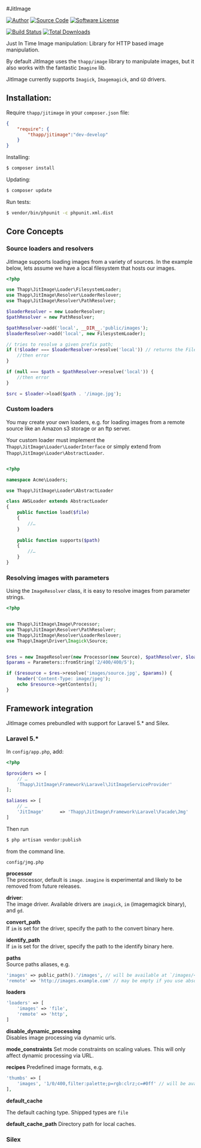 #JitImage

[![Author](http://img.shields.io/badge/author-iwyg-blue.svg?style=flat-square)](https://github.com/iwyg)
[![Source Code](http://img.shields.io/badge/source-thapp/jitimage-blue.svg?style=flat-square)](https://github.com/iwyg/jitimage/tree/develop)
[![Software License](https://img.shields.io/badge/license-MIT-brightgreen.svg?style=flat-square)](https://github.com/iwyg/jitimage/blob/develop/LICENSE.md)

[![Build Status](https://img.shields.io/travis/iwyg/jitimage/develop.svg?style=flat-square)](https://travis-ci.org/iwyg/jitimage)
[![Total Downloads](https://img.shields.io/packagist/dt/thapp/jitimage.svg?style=flat-square)](https://packagist.org/packages/thapp/jitimage)


Just In Time Image manipulation: Library for HTTP based image manipulation. 

By default JitImage uses the `thapp/image` library to manipulate images, but it
also works with the fantastic `Imagine` lib. 

JitImage currently supports `Imagick`, `Imagemagick`, and `GD` drivers.


## Installation:

Require `thapp/jitimage` in your `composer.json` file:

```json
{
	"require": {
		"thapp/jitimage":"dev-develop"
	} 
}
```

Installing:

```bash
$ composer install
```

Updating:

```bash
$ composer update
```

Run tests:

```bash
$ vendor/bin/phpunit -c phpunit.xml.dist
```

## Core Concepts

### Source loaders and resolvers

JitImage supports loading images from a variety of sources. In the example below, lets assume we have a local filesystem that hosts our images.

```php
<?php

use Thapp\JitImage\Loader\FilesystemLoader;
use Thapp\JitImage\Resolver\LoaderReslover;
use Thapp\JitImage\Resolver\PathResolver;

$loaderResolver = new LoaderResolver;
$pathResolver = new PathResolver;

$pathResolver->add('local', __DIR__.'public/images');
$loaderResolver->add('local', new FilesystemLoader);

// tries to resolve a given prefix path;
if (!$loader === $loaderResolver->resolve('local')) // returns the FilesystemLoader {
    //then error
}

if (null === $path = $pathResolver->resolve('local')) {
    //then error
}

$src = $loader->load($path . '/image.jpg');


```

### Custom loaders

You may create your own loaders, e.g. for loading images from a remote source like an Amazon s3 storage or an ftp server. 

Your custom loader must implement the `Thapp\JitImage\Loader\LoaderInterface` or simply extend from `Thapp\JitImage\Loader\AbstractLoader`.

```php

<?php

namespace Acme\Loaders;

use Thapp\JitImage\Loader\AbstractLoader

class AWSLoader extends AbstractLoader
{
    public function load($file)
    {
        //…
    }
    
    public function supports($path)
    {
        //…
    }
}

```


### Resolving images with parameters

Using the `ImageResolver` class, it is easy to resolve images from parameter strings.

```php
<?php


use Thapp\JitImage\Image\Processor;
use Thapp\JitImage\Resolver\PathResolver;
use Thapp\JitImage\Resolver\LoaderReslover;
use Thapp\Image\Driver\Imagick\Source;


$res = new ImageResolver(new Processor(new Source), $pathResolver, $loaderResolver);
$params = Parameters::fromString('2/400/400/5');

if ($resource = $res->resolve('images/source.jpg', $params)) {
    header('Content-Type: image/jpeg');
    echo $resource->getContents();
}


```

## Framework integration

JitImage comes prebundled with support for Laravel 5.* and Silex. 

### Laravel 5.*

In `config/app.php`, add:

```php
<?php

$providers => [
    // …
    'Thapp\JitImage\Framework\Laravel\JitImageServiceProvider'
];

$aliases => [
    // …
    'JitImage'      => 'Thapp\JitImage\Framework\Laravel\Facade\Jmg'
]

```
Then run

```bash
$ php artisan vendor:publish
```

from the command line.

`config/jmg.php`

**processor**  
The processor, default is `image`. `imagine` is experimental and likely to be removed from future releases. 
   
**driver**:  
The image driver. Available drivers are `imagick`, `im` (imagemagick binary), and `gd`.
  
**convert_path**  
If `im` is set for the driver, specify the path to the convert binary here.
  
**identify_path**  
If `im` is set for the driver, specify the path to the identify binary here.
  
**paths**  
Source paths aliases, e.g. 

```php
'images' => public_path().'/images', // will be available at `/images/<params>/image.jpg`
'remote' => 'http://images.example.com' // may be empty if you use absolute urls
``` 

**loaders**  

```php
'loaders' => [
    'images' => 'file',
    'remote' => 'http',
]
``` 

**disable\_dynamic\_processing**  
Disables image processing via dynamic urls.

**mode\_constraints**
Set mode constraints on scaling values. This will only affect dynamic processing via URL. 

**recipes**
Predefined image formats, e.g.

```php
'thumbs' => [
    'images', '1/0/400,filter:palette;p=rgb:clrz;c=#0ff' // will be available at `/thumbs/image.jpg`
], 
```

**default\_cache**

The default caching type. Shipped types are `file`

**default\_cache\_path**
Directory path for local caches.


### Silex
